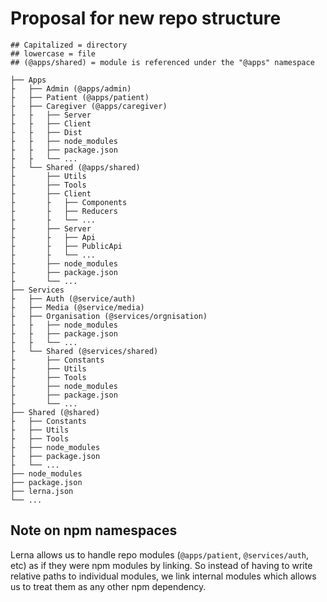 # Proposal for new repo structure

```
## Capitalized = directory
## lowercase = file
## (@apps/shared) = module is referenced under the "@apps" namespace

├── Apps
├   ├── Admin (@apps/admin)
├   ├── Patient (@apps/patient)
├   ├── Caregiver (@apps/caregiver)
├   ├   ├── Server
├   ├   ├── Client
├   ├   ├── Dist
├   ├   ├── node_modules
├   ├   ├── package.json
├   ├   └── ...
├   └── Shared (@apps/shared)
├       ├── Utils
├       ├── Tools
├       ├── Client
├       ├   ├── Components
├       ├   ├── Reducers
├       ├   └── ...
├       ├── Server
├       ├   ├── Api
├       ├   ├── PublicApi
├       ├   └── ...
├       ├── node_modules
├       ├── package.json
├       └── ...
├── Services
├   ├── Auth (@service/auth)
├   ├── Media (@service/media)
├   ├── Organisation (@services/orgnisation)
├   ├   ├── node_modules
├   ├   ├── package.json
├   ├   └── ...
├   └── Shared (@services/shared)
├       ├── Constants
├       ├── Utils
├       ├── Tools
├       ├── node_modules
├       ├── package.json
├       └── ...
├── Shared (@shared)
├   ├── Constants
├   ├── Utils
├   ├── Tools
├   ├── node_modules
├   ├── package.json
├   └── ...
├── node_modules
├── package.json
├── lerna.json
└── ...
```

## Note on npm namespaces

Lerna allows us to handle repo modules (`@apps/patient`, `@services/auth`, etc) as if they were npm modules by linking. So instead of having to write relative paths to individual modules, we link internal modules which allows us to treat them as any other npm dependency.